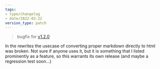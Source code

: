 ```yaml
---
tags:
- type/changelog
- date/2022-03-22
version_type: patch
---
```

   
> bugfix for [v1.2.0](../Changelog/v1.2.0.md)   
   
In the rewrites the usecase of converting proper markdown directly to html was broken. Not sure if anyone uses it, but it is something that I listed prominently as a feature, so this warrants its own release (and maybe a regression test soon...)